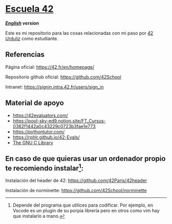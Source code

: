 # [Escuela 42](https://42.fr/en/homepage/)
***[English](README.md) version***

Este es mi repositorio para las cosas relacionadas con mi paso por [42 Urduliz](https://www.42urduliz.com/) como estudiante.

## Referencias
Página oficial: https://42.fr/en/homepage/

Repositorio github oficial: https://github.com/42School

Intranet: https://signin.intra.42.fr/users/sign_in

## Material de apoyo
- https://42evaluators.com/
- https://pool-sky-ed9.notion.site/FT_Cursus-0382f1442a0c43229c0723b3fae1e773
- https://pythontutor.com/
- https://rphlr.github.io/42-Evals/
- [The GNU C Library](https://www.gnu.org/software/libc/manual/html_node/index.html#SEC_Contents)

## En caso de que quieras usar un ordenador propio te recomiendo instalar[^1]:
Instalación del header de 42: https://github.com/42Paris/42header

Instalación de norminette: https://github.com/42School/norminette

[^1]: Depende del programa que utilices para codificar. Por ejemplo, en Vscode es un plugin de su porpia librería pero en otros como vim hay que instalarlo a mano.
